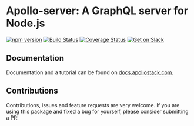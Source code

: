 # Apollo-server: A GraphQL server for Node.js

[![npm version](https://badge.fury.io/js/graphql-server.svg)](https://badge.fury.io/js/graphql-server)
[![Build Status](https://travis-ci.org/apollostack/graphql-server.svg?branch=master)](https://travis-ci.org/apollostack/graphql-server)
[![Coverage Status](https://coveralls.io/repos/github/apollostack/graphql-server/badge.svg?branch=master)](https://coveralls.io/github/apollostack/graphql-server?branch=master)
[![Get on Slack](http://slack.apollostack.com/badge.svg)](http://slack.apollostack.com/)

## Documentation

Documentation and a tutorial can be found on [docs.apollostack.com](http://docs.apollostack.com/apollo-server).

## Contributions

Contributions, issues and feature requests are very welcome. If you are using this package and fixed a bug for yourself, please consider submitting a PR!
